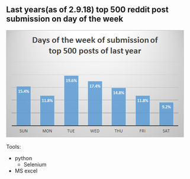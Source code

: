 ## Last years(as of 2.9.18) top 500 reddit post submission on day of the week

![500 post days of the week](pict.png)

Tools:
* python
    * Selenium
* MS excel